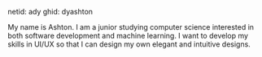 netid: ady
ghid: dyashton

My name is Ashton. I am a junior studying computer science interested in both software development and machine learning. 
I want to develop my skills in UI/UX so that I can design my own elegant and intuitive designs. 
